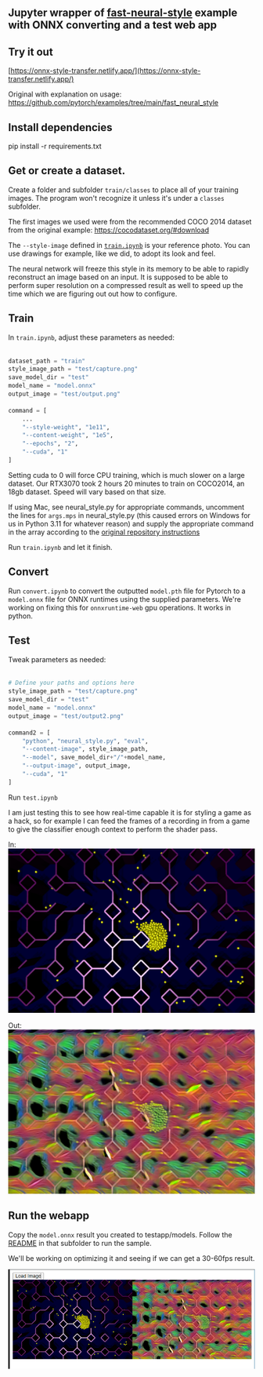 ## Jupyter wrapper of [fast-neural-style](https://github.com/pytorch/examples/tree/main/fast_neural_style) example with ONNX converting and a test web app

## Try it out
[https://onnx-style-transfer.netlify.app/](https://onnx-style-transfer.netlify.app/)

Original with explanation on usage:
https://github.com/pytorch/examples/tree/main/fast_neural_style

## Install dependencies

pip install -r requirements.txt

## Get or create a dataset.

Create a folder and subfolder `train/classes` to place all of your training images. The program won't recognize it unless it's under a `classes` subfolder. 

The first images we used were from the recommended COCO 2014 dataset from the original example: https://cocodataset.org/#download

The `--style-image` defined in [`train.ipynb`](./train.ipynb) is your reference photo. You can use drawings for example, like we did, to adopt its look and feel.

The neural network will freeze this style in its memory to be able to rapidly reconstruct an image based on an input. It is supposed to be able to perform super resolution on a compressed result as well to speed up the time which we are figuring out out how to configure.

## Train

In `train.ipynb`, adjust these parameters as needed:
```py

dataset_path = "train"
style_image_path = "test/capture.png"
save_model_dir = "test"
model_name = "model.onnx"
output_image = "test/output.png"

command = [
    ...
    "--style-weight", "1e11",
    "--content-weight", "1e5",
    "--epochs", "2",
    "--cuda", "1"
]
```
Setting cuda to 0 will force CPU training, which is much slower on a large dataset. Our RTX3070 took 2 hours 20 minutes to train on COCO2014, an 18gb dataset. Speed will vary based on that size.

If using Mac, see neural_style.py for appropriate commands, uncomment the lines for `args.mps` in neural_style.py (this caused errors on Windows for us in Python 3.11 for whatever reason) and supply the appropriate command in the array according to the [original repository instructions]((https://github.com/pytorch/examples/tree/main/fast_neural_style))

Run `train.ipynb` and let it finish. 

## Convert

Run `convert.ipynb` to convert the outputted `model.pth` file for Pytorch to a `model.onnx` file for ONNX runtimes using the supplied parameters. We're working on fixing this for `onnxruntime-web` gpu operations. It works in python.

## Test

Tweak parameters as needed:

```py

# Define your paths and options here
style_image_path = "test/capture.png"
save_model_dir = "test"
model_name = "model.onnx"
output_image = "test/output2.png"

command2 = [
    "python", "neural_style.py", "eval",
    "--content-image", style_image_path,
    "--model", save_model_dir+"/"+model_name,
    "--output-image", output_image,
    "--cuda", "1"
]

```

Run `test.ipynb`

I am just testing this to see how real-time capable it is for styling a game as a hack, so for example I can feed the frames of a recording in from a game to give the classifier enough context to perform the shader pass.

In:
![in](./test/capture.png)

Out:
![out](./test/output.png)

## Run the webapp

Copy the `model.onnx` result you created to testapp/models. Follow the [README](./testapp/README.md) in that subfolder to run the sample. 

We'll be working on optimizing it and seeing if we can get a 30-60fps result. 

![result](./testapp/app.png)